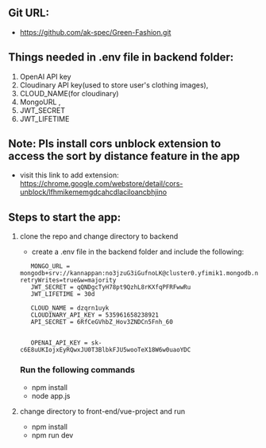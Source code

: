 
## Git URL:
  - https://github.com/ak-spec/Green-Fashion.git

## Things needed in .env file in backend folder:

1. OpenAI API key 
2. Cloudinary API key(used to store user's clothing images), 
3. CLOUD_NAME(for cloudinary)
4. MongoURL ,
5. JWT_SECRET
6. JWT_LIFETIME 

## Note: Pls install cors unblock extension to access the sort by distance feature in the app
- visit this link to add extension: https://chrome.google.com/webstore/detail/cors-unblock/lfhmikememgdcahcdlaciloancbhjino

## Steps to start the app:

1. clone the repo and change directory to backend
   -  create a .env file in the backend folder and include the following:
   ``` 
      MONGO_URL = mongodb+srv://kannappan:no3jzuG3iGufnoLK@cluster0.yfimik1.mongodb.net/WAD?retryWrites=true&w=majority
      JWT_SECRET = qQNDgcTyH78pt9QzhL8rKXfqPFRFwwRu
      JWT_LIFETIME = 30d

      CLOUD_NAME = dzqrn1uyk
      CLOUDINARY_API_KEY = 535961658238921
      API_SECRET = 6RfCeGVhbZ_Hov3ZNDCn5Fnh_60


      OPENAI_API_KEY = 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
   ```
   ### Run the following commands
   -  npm install
   -  node app.js

2. change directory to front-end/vue-project and run 
   - npm install
   - npm run dev

